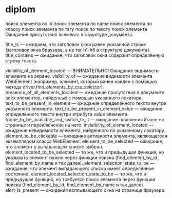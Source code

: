 # diplom

поиск элемента по id
поиск элемента по name
поиск элемента по классу
поиск элемента по тэгу
поиск по тексту
поиск элемента Ожидание присутствия элемента в структуре документа.

title_is — ожидаем, что заголовок окна равен указанной строке (заголовок окна браузера, а не тег h1-h6 в структуре документа).
title_contains — ожидание, что заголовок окна содержит определённую строку текста.

visibility_of_element_located — ВНИМАТЕЛЬНО! Ожидание видимости элемента на экране.
visibility_of — ожидание видимости элемента WebElement (например, элемент, который ранее найден с помощью метода driver.find_elements_by_css_selector).
presence_of_all_elements_located — ожидание присутствия в документе всех элементов, найденных с помощью указанного локатора.
text_to_be_present_in_element — ожидание определённого текста внутри указанного элемента.
text_to_be_present_in_element_value — ожидание определённого текста внутри атрибута value элемента.
frame_to_be_available_and_switch_to_it — ожидание появления iframe на странице и переключение на него.
invisibility_of_element_located — ожидание невидимости элемента, найденного по указанному локатору.
element_to_be_clickable — ожидание активности элемента, являющегося экземпляром класса WebElement.
element_to_be_selected — ожидание, что элемент в выпадающем списке выбран.
element_located_to_be_selected — то же, что и предыдущая функция, но указывать элемент нужно через функции поиска (find_element_by_id, find_element_by_name и так далее).
element_selection_state_to_be — ожидание, что элемент выпадающего списка имеет определённое состояние.
element_located_selection_state_to_be — то же, что и предыдущая функция, но требуется поиск элемента через функции поиска (find_element_by_id, find_element_by_name и так далее).
alert_is_present — ожидания всплывающего окна на странице браузера.
